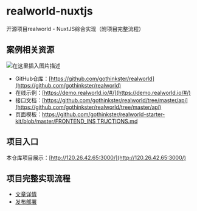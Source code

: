 # realworld-nuxtjs

开源项目realworld - NuxtJS综合实现（附项目完整流程）

## 案例相关资源

![在这里插入图片描述](https://img-blog.csdnimg.cn/20210104225015863.png)

- GitHub仓库：[https://github.com/gothinkster/realworld](https://github.com/gothinkster/realworld)
- 在线示例：[https://demo.realworld.io/#/](https://demo.realworld.io/#/)
- 接口文档：[https://github.com/gothinkster/realworld/tree/master/api](https://github.com/gothinkster/realworld/tree/master/api)
- 页面模板：[https://github.com/gothinkster/realworld-starter-kit/blob/master/FRONTEND_INS
TRUCTIONS.md](https://github.com/gothinkster/realworld-starter-kit/blob/master/FRONTEND_INSTRUCTIONS.md)

## 项目入口

本仓库项目展示：[http://120.26.42.65:3000/](http://120.26.42.65:3000/)

## 项目完整实现流程

- [文章详情](https://github.com/lh0070/realworld-nuxtjs/blob/master/%E6%96%87%E7%AB%A0%E8%AF%A6%E6%83%85.md)
- [发布部署](https://github.com/lh0070/realworld-nuxtjs/blob/master/%E5%8F%91%E5%B8%83%E9%83%A8%E7%BD%B2.md)
